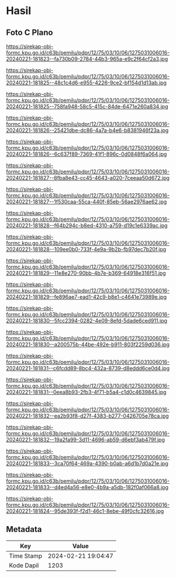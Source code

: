 # Hasil

## Foto C Plano

https://sirekap-obj-formc.kpu.go.id/c63b/pemilu/pdpr/12/75/03/10/06/1275031006016-20240221-181823--fa730b09-2784-44b3-965a-e9c2f64cf2a3.jpg

https://sirekap-obj-formc.kpu.go.id/c63b/pemilu/pdpr/12/75/03/10/06/1275031006016-20240221-181825--48c1c4d6-e955-4226-9ce2-bf154d1d13ab.jpg

https://sirekap-obj-formc.kpu.go.id/c63b/pemilu/pdpr/12/75/03/10/06/1275031006016-20240221-181825--758fa948-58c5-415c-84de-6471e260a834.jpg

https://sirekap-obj-formc.kpu.go.id/c63b/pemilu/pdpr/12/75/03/10/06/1275031006016-20240221-181826--25421dbe-dc86-4a7a-b4e6-b8381946f23a.jpg

https://sirekap-obj-formc.kpu.go.id/c63b/pemilu/pdpr/12/75/03/10/06/1275031006016-20240221-181826--6c637f89-7369-41f1-896c-0d0848f6a064.jpg

https://sirekap-obj-formc.kpu.go.id/c63b/pemilu/pdpr/12/75/03/10/06/1275031006016-20240221-181827--8fba8e43-cc45-4643-a020-7ceeaa50d672.jpg

https://sirekap-obj-formc.kpu.go.id/c63b/pemilu/pdpr/12/75/03/10/06/1275031006016-20240221-181827--1f530caa-55ca-440f-85eb-56ae2976ae62.jpg

https://sirekap-obj-formc.kpu.go.id/c63b/pemilu/pdpr/12/75/03/10/06/1275031006016-20240221-181828--f64b294c-b8ed-4310-a759-d19c1e6339ac.jpg

https://sirekap-obj-formc.kpu.go.id/c63b/pemilu/pdpr/12/75/03/10/06/1275031006016-20240221-181828--109ee0b0-733f-4e9a-9b2b-fb97dec7b20f.jpg

https://sirekap-obj-formc.kpu.go.id/c63b/pemilu/pdpr/12/75/03/10/06/1275031006016-20240221-181829--11e8e270-90bb-4b7e-b369-64918e316f51.jpg

https://sirekap-obj-formc.kpu.go.id/c63b/pemilu/pdpr/12/75/03/10/06/1275031006016-20240221-181829--fe896ae7-ead1-42c9-b8e1-c4641e73989e.jpg

https://sirekap-obj-formc.kpu.go.id/c63b/pemilu/pdpr/12/75/03/10/06/1275031006016-20240221-181830--5fcc2394-0282-4e09-8efd-5dade6ced911.jpg

https://sirekap-obj-formc.kpu.go.id/c63b/pemilu/pdpr/12/75/03/10/06/1275031006016-20240221-181830--a200575b-44be-492e-b911-803f2259d036.jpg

https://sirekap-obj-formc.kpu.go.id/c63b/pemilu/pdpr/12/75/03/10/06/1275031006016-20240221-181831--c6fcdd89-8bc4-432a-8739-d8eddd6ce0d4.jpg

https://sirekap-obj-formc.kpu.go.id/c63b/pemilu/pdpr/12/75/03/10/06/1275031006016-20240221-181831--0eea8b93-2fb3-4f71-b5a4-c1d0c4639845.jpg

https://sirekap-obj-formc.kpu.go.id/c63b/pemilu/pdpr/12/75/03/10/06/1275031006016-20240221-181832--ea2b93f8-d27f-4383-b277-0426705e78ca.jpg

https://sirekap-obj-formc.kpu.go.id/c63b/pemilu/pdpr/12/75/03/10/06/1275031006016-20240221-181832--19a2fa99-3d11-4696-ab59-d6ebf3ab479f.jpg

https://sirekap-obj-formc.kpu.go.id/c63b/pemilu/pdpr/12/75/03/10/06/1275031006016-20240221-181833--3ca70f64-469a-4390-b0ab-a6d1b7d0a21e.jpg

https://sirekap-obj-formc.kpu.go.id/c63b/pemilu/pdpr/12/75/03/10/06/1275031006016-20240221-181833--d4ed4a56-e8e0-4b9a-a5db-182f0af066a8.jpg

https://sirekap-obj-formc.kpu.go.id/c63b/pemilu/pdpr/12/75/03/10/06/1275031006016-20240221-181824--95de393f-f2d1-46c1-8ebe-49f0cfc32616.jpg


## Metadata

| Key        | Value               |
| ---------- | ------------------- |
| Time Stamp | 2024-02-21 19:04:47 |
| Kode Dapil | 1203                |



